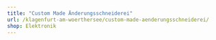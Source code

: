 ```yaml
---
title: "Custom Made Änderungsschneiderei"
url: /klagenfurt-am-woerthersee/custom-made-aenderungsschneiderei/
shop: Elektronik
---
```

